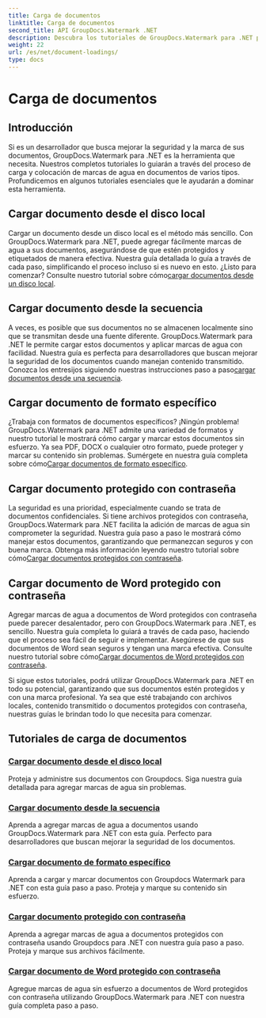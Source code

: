 ```yaml
---
title: Carga de documentos
linktitle: Carga de documentos
second_title: API GroupDocs.Watermark .NET
description: Descubra los tutoriales de GroupDocs.Watermark para .NET para cargar y marcar documentos con marcas de agua, garantizando la seguridad de los documentos y la marca con guías paso a paso.
weight: 22
url: /es/net/document-loadings/
type: docs
---
```

# Carga de documentos

## Introducción
Si es un desarrollador que busca mejorar la seguridad y la marca de sus documentos, GroupDocs.Watermark para .NET es la herramienta que necesita. Nuestros completos tutoriales lo guiarán a través del proceso de carga y colocación de marcas de agua en documentos de varios tipos. Profundicemos en algunos tutoriales esenciales que le ayudarán a dominar esta herramienta.

## Cargar documento desde el disco local
Cargar un documento desde un disco local es el método más sencillo. Con GroupDocs.Watermark para .NET, puede agregar fácilmente marcas de agua a sus documentos, asegurándose de que estén protegidos y etiquetados de manera efectiva. Nuestra guía detallada lo guía a través de cada paso, simplificando el proceso incluso si es nuevo en esto. ¿Listo para comenzar? Consulte nuestro tutorial sobre cómo[cargar documentos desde un disco local](./load-document-from-local-disk/).

## Cargar documento desde la secuencia
 A veces, es posible que sus documentos no se almacenen localmente sino que se transmitan desde una fuente diferente. GroupDocs.Watermark para .NET le permite cargar estos documentos y aplicar marcas de agua con facilidad. Nuestra guía es perfecta para desarrolladores que buscan mejorar la seguridad de los documentos cuando manejan contenido transmitido. Conozca los entresijos siguiendo nuestras instrucciones paso a paso[cargar documentos desde una secuencia](./load-document-from-stream/).

## Cargar documento de formato específico
¿Trabaja con formatos de documentos específicos? ¡Ningún problema! GroupDocs.Watermark para .NET admite una variedad de formatos y nuestro tutorial le mostrará cómo cargar y marcar estos documentos sin esfuerzo. Ya sea PDF, DOCX o cualquier otro formato, puede proteger y marcar su contenido sin problemas. Sumérgete en nuestra guía completa sobre cómo[Cargar documentos de formato específico](./load-specific-format-document/).

## Cargar documento protegido con contraseña
 La seguridad es una prioridad, especialmente cuando se trata de documentos confidenciales. Si tiene archivos protegidos con contraseña, GroupDocs.Watermark para .NET facilita la adición de marcas de agua sin comprometer la seguridad. Nuestra guía paso a paso le mostrará cómo manejar estos documentos, garantizando que permanezcan seguros y con buena marca. Obtenga más información leyendo nuestro tutorial sobre cómo[Cargar documentos protegidos con contraseña](./load-password-protected-document/).

## Cargar documento de Word protegido con contraseña
Agregar marcas de agua a documentos de Word protegidos con contraseña puede parecer desalentador, pero con GroupDocs.Watermark para .NET, es sencillo. Nuestra guía completa lo guiará a través de cada paso, haciendo que el proceso sea fácil de seguir e implementar. Asegúrese de que sus documentos de Word sean seguros y tengan una marca efectiva. Consulte nuestro tutorial sobre cómo[Cargar documentos de Word protegidos con contraseña](./load-password-protected-word-document/).

Si sigue estos tutoriales, podrá utilizar GroupDocs.Watermark para .NET en todo su potencial, garantizando que sus documentos estén protegidos y con una marca profesional. Ya sea que esté trabajando con archivos locales, contenido transmitido o documentos protegidos con contraseña, nuestras guías le brindan todo lo que necesita para comenzar.
## Tutoriales de carga de documentos
### [Cargar documento desde el disco local](./load-document-from-local-disk/)
Proteja y administre sus documentos con Groupdocs. Siga nuestra guía detallada para agregar marcas de agua sin problemas.
### [Cargar documento desde la secuencia](./load-document-from-stream/)
Aprenda a agregar marcas de agua a documentos usando GroupDocs.Watermark para .NET con esta guía. Perfecto para desarrolladores que buscan mejorar la seguridad de los documentos.
### [Cargar documento de formato específico](./load-specific-format-document/)
Aprenda a cargar y marcar documentos con Groupdocs Watermark para .NET con esta guía paso a paso. Proteja y marque su contenido sin esfuerzo.
### [Cargar documento protegido con contraseña](./load-password-protected-document/)
Aprenda a agregar marcas de agua a documentos protegidos con contraseña usando Groupdocs para .NET con nuestra guía paso a paso. Proteja y marque sus archivos fácilmente.
### [Cargar documento de Word protegido con contraseña](./load-password-protected-word-document/)
Agregue marcas de agua sin esfuerzo a documentos de Word protegidos con contraseña utilizando GroupDocs.Watermark para .NET con nuestra guía completa paso a paso.